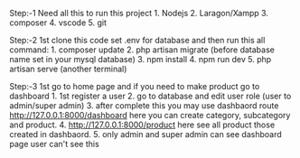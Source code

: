 Step:-1
    Need all this to run this project
    1. Nodejs
    2. Laragon/Xampp
    3. composer
    4. vscode
    5. git

Step:-2
    1st clone this code set .env for database and then run this all command:
      1. composer update
      2. php artisan migrate (before database name set in your mysql database)
      3. npm install
      4. npm run dev
      5. php artisan serve (another terminal)

Step:-3
    1st go to home page and if you need to make product go to dashboard 
    1. 1st register a user
    2. go to database and edit user role (user to admin/super admin)
    3. after complete this you may use dashbaord route http://127.0.0.1:8000/dashboard
       here you can create category, subcategory and product.
    4. http://127.0.0.1:8000/product here see all product those created in dashbaord.
    5. only admin and super admin can see dashboard page user can't see this